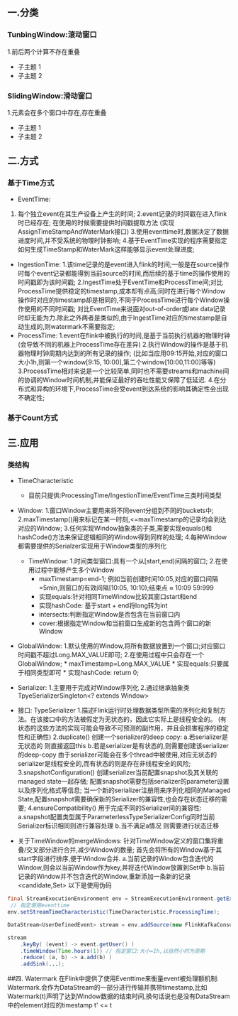 ## 一.分类
### TunbingWindow:滚动窗口
1.前后两个计算不存在重叠
* 子主题 1
* 子主题 2
### SlidingWindow:滑动窗口
1.元素会在多个窗口中存在,存在重叠
* 子主题 1
* 子主题 2
## 二.方式
### 基于Time方式
* EventTime:
1. 每个独立event在其生产设备上产生的时间;
2.event记录的时间戳在进入flink时已经存在;
   在使用的时候需要提供时间戳提取方法
    (实现AssignTimeStampAndWaterMark接口)
3.使用eventtime时,数据决定了数据进度时间,并不受系统的物理时钟影响;
4.基于EventTime实现的程序需要指定如何生成TimeStamp和WaterMark这样能够显示event处理进度;
* IngestionTime:
1.该time记录的是event进入flink的时间;一般是在source操作时每个event记录都能得到当前source的时间,而后续的基于time的操作使用的时间戳即为该时间戳;
2.IngestTime处于EventTime和ProcessTime间;对比ProcessTime提供稳定的timestamp,成本却有点高;同时在进行每个Window操作时对应的timestamp却是相同的,不同于ProcessTime进行每个Window操作使用的不同时间戳;
对比EventTime来说面对out-of-order或late data记录时却无能为力.除此之外两者是类似的,由于IngestTime对应的timestamp是自动生成的,则watermark不需要指定;
* ProcessTime:
1.event在flink中被执行的时间,是基于当前执行机器的物理时钟(会导致不同的机器上ProcessTime存在差异)
2.执行Window的操作是基于机器物理时钟周期内达到的所有记录的操作;
(比如当应用09:15开始,对应的窗口大小1h,则第一个window[9:15, 10:00],第二个window[10:00,11:00]等等)
3.ProcessTime相对来说是一个比较简单,同时也不需要streams和machine间的协调的Window时间机制,并能保证最好的吞吐性能又保障了低延迟.
4.在分布式和异构的环境下,ProcessTime会受event到达系统的影响其确定性会出现不确定性;
### 基于Count方式
## 三.应用
### 类结构
* TimeCharacteristic
    * 目前只提供:ProcessingTime/IngestionTime/EventTime三类时间类型
* Window:
1.窗口Window主要用来将不同event分组到不同的buckets中;
2.maxTimestamp()用来标记在某一时刻,<=maxTimestamp的记录均会到达对应的Window;
3.任何实现Window抽象类的子类,需要实现equals()和hashCode()方法来保证逻辑相同的Window得到同样的处理;
4.每种Window都需要提供的Serialzer实现用于Window类型的序列化
    * TimeWindow:
1.时间类型窗口:具有一个从[start,end)间隔的窗口;
2.在使用过程中能够产生多个Window
        * maxTimestamp=end-1;
例如当前创建时间10:05,对应的窗口间隔=5min,则窗口的有效间隔[10:05, 10:10);结束点 ≈ 10:09 59:999
        * 实现equals:针对相同TimeWindow比较其窗口start和end
        * 实现hashCode: 基于start + end将long转为int
        * intersects:判断指定Window是否包含在当前窗口内
        * cover:根据指定Window和当前窗口生成新的包含两个窗口的新Window
* GlobalWindow:
1.默认使用的Window,将所有数据放置到一个窗口;对应窗口时间戳不超过Long.MAX_VALUE即可;
2.在使用过程中只会存在一个GlobalWindow;
        * maxTimestamp=Long.MAX_VALUE
        * 实现equals:只要属于相同类型即可
        * 实现hashCode: return 0;
* Serializer:
1.主要用于完成对Window序列化
2.通过继承抽象类TpyeSerializerSingleton<? extends Window>
* 接口: TypeSerializer<T>
1.描述Flink运行时处理数据类型所需的序列化和复制方法。在该接口中的方法被假定为无状态的，因此它实际上是线程安全的。
(有状态的这些方法的实现可能会导致不可预测的副作用，并且会损害程序的稳定性和正确性)
2.duplicate()
创建一个serializer的deep copy:
a.若serializer是无状态的 则直接返回this
b.若是serializer是有状态的,则需要创建该serializer的deep-copy
由于serializer可能会在多个thread中被使用,对应无状态的serializer是线程安全的,而有状态的则是存在非线程安全的风险;
3.snapshotConfiguration()
创建serializer当前配置snapshot及其关联的managed state一起存储;
配置snapshot需要包括serializer的parameter设置以及序列化格式等信息;
当一个新的serializer注册用来序列化相同的Managed State,配置snapshot需要确保新的Serializer的兼容性,也会存在状态迁移的需要;
4.ensureCompatibility()
用于完成不同的Serializer间的兼容性:
a.snapshot配置类型属于ParameterlessTypeSerializerConfig同时当前Serializer标识相同则进行兼容处理
b.当不满足a情况 则需要进行状态迁移

* 关于TimeWindow的mergeWindows:
针对TimeWindow定义的窗口集将重叠/交叉部分进行合并,减少Window的数量;
首先会将所有的Window基于其start字段进行排序,便于Window合并.
a.当前记录的Window包含迭代的Window,则会以当前Window作为key,并将迭代Window放置到Set中
b.当前记录的Window并不包含迭代的Window,重新添加一条新的记录<candidate,Set<TimeWindow>>
以下是使用伪码
```java
final StreamExecutionEnvironment env = StreamExecutionEnvironment.getExecutionEnvironment();
 // 指定使用eventtime
env.setStreamTimeCharacteristic(TimeCharacteristic.ProcessingTime);

DataStream<UserDefinedEvent> stream = env.addSource(new FlinkKafkaConsumer09<UserDefinedEvent>(topic, schema, props));

stream
    .keyBy( (event) -> event.getUser() )
    .timeWindow(Time.hours(1)) // 指定窗口:大小=1h,以自然小时为周期
    .reduce( (a, b) -> a.add(b) )
    .addSink(...);
```
##四. Watermark
在Flink中提供了使用Eventtime来衡量event被处理额机制: Watermark.会作为DataStream的一部分进行传输并携带timestamp,比如Watermark(t)声明了达到Window数据的结束时间,换句话说也是没有DataStream中的element对应的timestamp t' <= t
